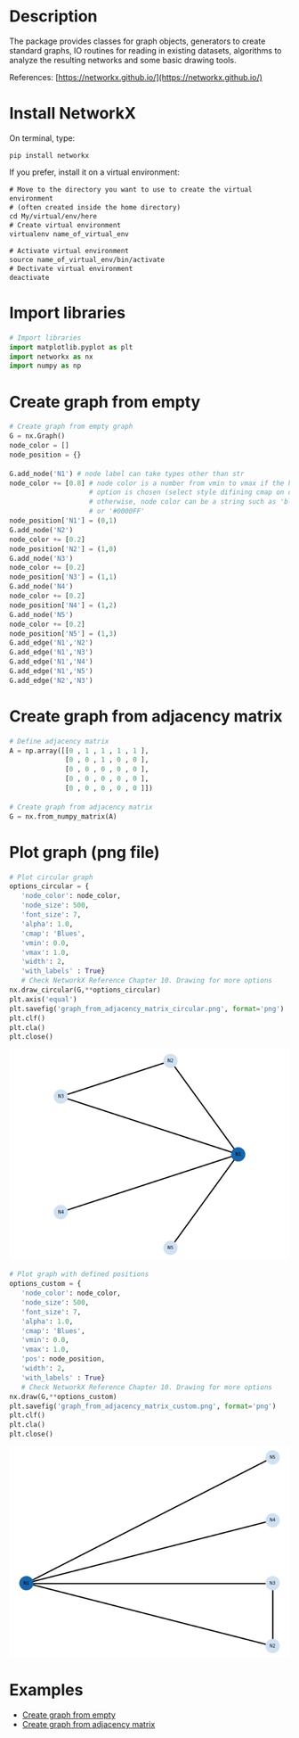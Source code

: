 # Description

The package provides classes for graph
objects, generators to create standard graphs, IO routines for reading in existing datasets, algorithms to analyze the
resulting networks and some basic drawing tools.

References: [https://networkx.github.io/](https://networkx.github.io/)

# Install NetworkX

On terminal, type:
```terminal
pip install networkx
```
If you prefer, install it on a virtual environment:
```terminal
# Move to the directory you want to use to create the virtual environment
# (often created inside the home directory)
cd My/virtual/env/here
# Create virtual environment 
virtualenv name_of_virtual_env
```
```terminal
# Activate virtual environment
source name_of_virtual_env/bin/activate
# Dectivate virtual environment
deactivate
```

# Import libraries

```python
# Import libraries
import matplotlib.pyplot as plt
import networkx as nx
import numpy as np
```

# Create graph from empty

```python
# Create graph from empty graph
G = nx.Graph()
node_color = []
node_position = {}

G.add_node('N1') # node label can take types other than str
node_color += [0.8] # node color is a number from vmin to vmax if the heatmap
                    # option is chosen (select style difining cmap on options)
                    # otherwise, node color can be a string such as 'blue' 
                    # or '#0000FF'
node_position['N1'] = (0,1)            
G.add_node('N2') 
node_color += [0.2]
node_position['N2'] = (1,0)
G.add_node('N3') 
node_color += [0.2]
node_position['N3'] = (1,1)
G.add_node('N4') 
node_color += [0.2]
node_position['N4'] = (1,2)
G.add_node('N5') 
node_color += [0.2]
node_position['N5'] = (1,3)
G.add_edge('N1','N2')
G.add_edge('N1','N3')
G.add_edge('N1','N4')
G.add_edge('N1','N5')
G.add_edge('N2','N3')
```

# Create graph from adjacency matrix

```python
# Define adjacency matrix
A = np.array([[0 , 1 , 1 , 1 , 1 ],
              [0 , 0 , 1 , 0 , 0 ],
              [0 , 0 , 0 , 0 , 0 ],
              [0 , 0 , 0 , 0 , 0 ],
              [0 , 0 , 0 , 0 , 0 ]])

# Create graph from adjacency matrix
G = nx.from_numpy_matrix(A)
```

# Plot graph (png file)

```python
# Plot circular graph
options_circular = {
   'node_color': node_color,  
   'node_size': 500,
   'font_size': 7,
   'alpha': 1.0,
   'cmap': 'Blues',
   'vmin': 0.0,
   'vmax': 1.0,
   'width': 2,
   'with_labels' : True}
   # Check NetworkX Reference Chapter 10. Drawing for more options
nx.draw_circular(G,**options_circular)
plt.axis('equal')
plt.savefig('graph_from_adjacency_matrix_circular.png', format='png')
plt.clf()
plt.cla()
plt.close()
```
![graph_from_empty_circular](https://github.com/giovanipollachini/python-graph-tips/blob/master/networkx/graph-from-empty/graph_from_empty_circular.png)

```python
# Plot graph with defined positions
options_custom = {
   'node_color': node_color,  
   'node_size': 500,
   'font_size': 7,
   'alpha': 1.0,
   'cmap': 'Blues',
   'vmin': 0.0,
   'vmax': 1.0,
   'pos': node_position,
   'width': 2,
   'with_labels' : True}
   # Check NetworkX Reference Chapter 10. Drawing for more options
nx.draw(G,**options_custom)
plt.savefig('graph_from_adjacency_matrix_custom.png', format='png')
plt.clf()
plt.cla()
plt.close()
```
![graph_from_empty_custom](https://github.com/giovanipollachini/python-graph-tips/blob/master/networkx/graph-from-empty/graph_from_empty_custom.png)


# Examples

- [Create graph from empty](https://github.com/giovanipollachini/python-graph-tips/tree/master/networkx/graph-from-empty)
- [Create graph from adjacency matrix](https://github.com/giovanipollachini/python-graph-tips/tree/master/networkx/graph-from-adjacency-matrix)
